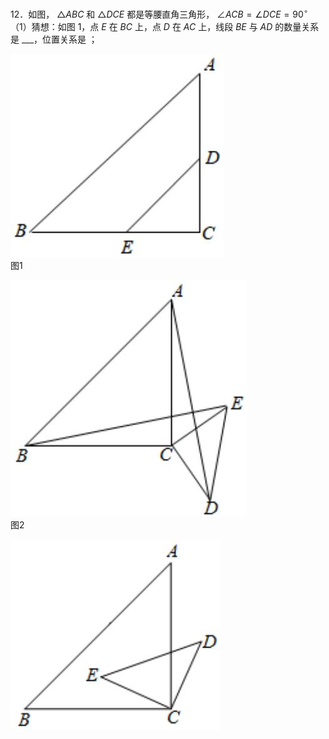 12．如图， ${ \triangle A B C }$ 和 $\triangle D C E$ 都是等腰直角三角形， $\angle A C B = \angle D C E = 9 0 ^ { \circ }$ （1）猜想：如图 1，点 $E$ 在 $B C$ 上，点 $D$ 在 $A C$ 上，线段 $B E$ 与 $A D$ 的数量关系是 ___，位置关系是 ；

![](<../../qs_image_DB/专题1-1_一网打尽全等三角形模型_·十个模型（解析版）/11e5ffc738b9aa033993143c10807d149eeba6d0aef7e5affa620b4168774870.jpg>)  
图1

![](<../../qs_image_DB/专题1-1_一网打尽全等三角形模型_·十个模型（解析版）/0218cfc4aaa4cf5dbfbdd761fcbca96bd7772ff54869cb0c3ccf4980757d387c.jpg>)  
图2

![](<../../qs_image_DB/专题1-1_一网打尽全等三角形模型_·十个模型（解析版）/963b9d38bd8e01726546d6091a27f470067fff20e06db51f925eeb3077b2ef16.jpg>)  
